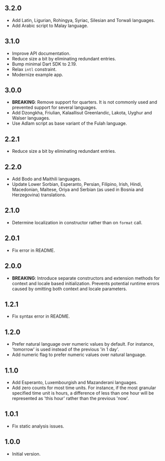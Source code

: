 ## 3.2.0

* Add Latin, Ligurian, Rohingya, Syriac, Silesian and Torwali languages.
* Add Arabic script to Malay language.

## 3.1.0

* Improve API documentation.
* Reduce size a bit by eliminating redundant entries.
* Bump minimal Dart SDK to 2.19.
* Relax `intl` constraint.
* Modernize example app.

## 3.0.0

* **BREAKING**: Remove support for quarters. It is not commonly used and prevented support for several languages.
* Add Dzongkha, Friulian, Kalaallisut Greenlandic, Lakota, Uyghur and Walser languages.
* Use Adlam script as base variant of the Fulah language.

## 2.2.1

* Reduce size a bit by eliminating redundant entries.

## 2.2.0

* Add Bodo and Maithili languages.
* Update Lower Sorbian, Esperanto, Persian, Filipino, Irish, Hindi, Macedonian, Maltese, Oriya and Serbian (as used in Bosnia and Herzegovina) translations.

## 2.1.0

* Determine localization in constructor rather than on `format` call.

## 2.0.1

* Fix error in README.

## 2.0.0

* **BREAKING**: Introduce separate constructors and extension methods for context and locale based initialization. Prevents potential runtime errors caused by omitting both context and locale parameters.

## 1.2.1

* Fix syntax error in README.

## 1.2.0

* Prefer natural language over numeric values by default. For instance, 'tomorrow' is used instead of the previous 'in 1 day'.
* Add numeric flag to prefer numeric values over natural language.

## 1.1.0

* Add Esperanto, Luxembourgish and Mazanderani languages.
* Add zero counts for most time units. For instance, if the most granular specified time unit is hours, a difference of less than one hour will be represented as 'this hour' rather than the previous 'now'.

## 1.0.1

* Fix static analysis issues.

## 1.0.0

* Initial version.
